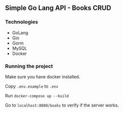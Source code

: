 ## Simple Go Lang API - Books CRUD


### Technologies 

- GoLang
- Gin
- Gorm 
- MySQL
- Docker

### Running the project

Make sure you have docker installed.

Copy `.env.example` to `.env`

Run `docker-compose up --build`

Go to `localhost:8080/books` to verify if the server works.

